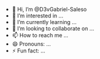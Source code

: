 - 👋 Hi, I’m @D3vGabriel-Saleso
- 👀 I’m interested in ...
- 🌱 I’m currently learning ...
- 💞️ I’m looking to collaborate on ...
- 📫 How to reach me ...
- 😄 Pronouns: ...
- ⚡ Fun fact: ...

<!---
D3vGabriel-Saleso/D3vGabriel-Saleso is a ✨ special ✨ repository because its `README.md` (this file) appears on your GitHub profile.
You can click the Preview link to take a look at your changes.
--->
